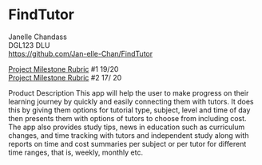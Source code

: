 # FindTutor
Janelle Chandass\
DGL123 DLU\
https://github.com/Jan-elle-Chan/FindTutor

[Project Milestone Rubric](https://nicollege-my.sharepoint.com/:w:/g/personal/jchandass_northislandcollege_ca/EW6Psl-XTV5IucUnL5PzvRUBzhMg8XOKGxLEHaVPLGJMog?e=Q3LIr3) #1 19/20\
[Project Milestone Rubric](https://nicollege-my.sharepoint.com/:w:/g/personal/jchandass_northislandcollege_ca/ETuYC3DnkjRBpoPYiqmBdZYBcZiogg8bhTauQXJfOxjPXw?e=7AlwNT) #2 17/ 20 

Product Description
This app will help the user to make progress on their learning journey by quickly and easily connecting them with tutors. It does this by giving them options for tutorial type, subject, level and time of day then presents them with options of tutors to choose from including cost. The app also provides study tips, news in education such as curriculum changes, and time tracking with tutors and independent study along with reports on time and cost summaries per subject or per tutor for different time ranges, that is, weekly, monthly etc.



